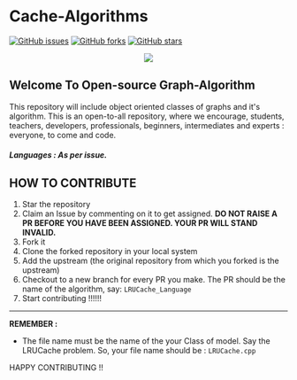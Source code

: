 # Cache-Algorithms


[![GitHub issues](https://img.shields.io/github/issues/metoop/Cache-Algorithms)](https://github.com/metoop/Cache-Algorithms/issues)
[![GitHub forks](https://img.shields.io/github/forks/metoop/Cache-Algorithms)](https://github.com/metoop/Cache-Algorithms/issues)
[![GitHub stars](https://img.shields.io/github/stars/metoop/Cache-Algorithms?style=social)](https://github.com/metoop/Cache-Algorithms/issues)


<p align="center">
  <img src="https://embed-fastly.wistia.com/deliveries/49bd387c40e2c5aada92abdf973bc46d.webp?image_crop_resized=960x540">
</p>

## Welcome To Open-source Graph-Algorithm 

This repository will include object oriented classes of graphs and it's algorithm.
This is an open-to-all repository, where we encourage, students, teachers, developers, professionals, beginners, intermediates and experts : everyone, to come and code.

##### Languages : As per issue.


## HOW TO CONTRIBUTE

1. Star the repository
2. Claim an Issue by commenting on it to get assigned. **DO NOT RAISE A PR BEFORE YOU HAVE BEEN ASSIGNED. YOUR PR WILL STAND INVALID.**
3. Fork it
4. Clone the forked repository in your local system
5. Add the upstream (the original repository from which you forked is the upstream)
6. Checkout to a new branch for every PR you make. The PR should be the name of the algorithm, say: ```LRUCache_Language```
7. Start contributing   !!!!!!

---

**REMEMBER :** 
  - The file name must be the name of the your Class of model. Say the LRUCache problem. So, your file name should be : ```LRUCache.cpp```


HAPPY CONTRIBUTING !!
